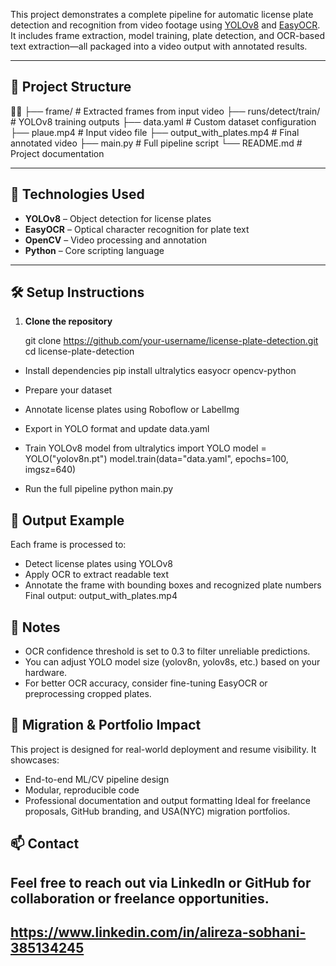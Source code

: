 

This project demonstrates a complete pipeline for automatic license plate detection and recognition from video footage using [YOLOv8](https://github.com/ultralytics/ultralytics) and [EasyOCR](https://github.com/JaidedAI/EasyOCR). It includes frame extraction, model training, plate detection, and OCR-based text extraction—all packaged into a video output with annotated results.

---

## 📁 Project Structure


├── frame/                      # Extracted frames from input video ├── runs/detect/train/         # YOLOv8 training outputs ├── data.yaml                  # Custom dataset configuration ├── plaue.mp4                  # Input video file ├── output_with_plates.mp4     # Final annotated video ├── main.py                    # Full pipeline script └── README.md                  # Project documentation

---

## 🧠 Technologies Used

- **YOLOv8** – Object detection for license plates
- **EasyOCR** – Optical character recognition for plate text
- **OpenCV** – Video processing and annotation
- **Python** – Core scripting language

---

## 🛠️ Setup Instructions

1. **Clone the repository**  
   
   git clone https://github.com/your-username/license-plate-detection.git
   cd license-plate-detection


- Install dependencies
pip install ultralytics easyocr opencv-python
- Prepare your dataset
- Annotate license plates using Roboflow or LabelImg
- Export in YOLO format and update data.yaml
- Train YOLOv8 model
from ultralytics import YOLO
model = YOLO("yolov8n.pt")
model.train(data="data.yaml", epochs=100, imgsz=640)


- Run the full pipeline
python main.py



## 🎯 Output Example
Each frame is processed to:
- Detect license plates using YOLOv8
- Apply OCR to extract readable text
- Annotate the frame with bounding boxes and recognized plate numbers
Final output: output_with_plates.mp4

## 📌 Notes
- OCR confidence threshold is set to 0.3 to filter unreliable predictions.
- You can adjust YOLO model size (yolov8n, yolov8s, etc.) based on your hardware.
- For better OCR accuracy, consider fine-tuning EasyOCR or preprocessing cropped plates.


## 🧳 Migration & Portfolio Impact
This project is designed for real-world deployment and resume visibility. It showcases:
- End-to-end ML/CV pipeline design
- Modular, reproducible code
- Professional documentation and output formatting
Ideal for freelance proposals, GitHub branding, and USA(NYC) migration portfolios.

## 📫 Contact
## Feel free to reach out via LinkedIn or GitHub for collaboration or freelance opportunities.
## https://www.linkedin.com/in/alireza-sobhani-385134245

```bash
